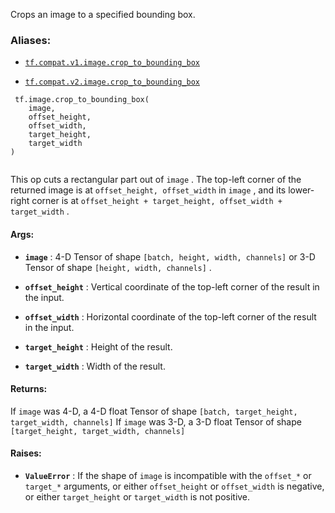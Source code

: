 Crops an image to a specified bounding box.



### Aliases:

- [ `tf.compat.v1.image.crop_to_bounding_box` ](/api_docs/python/tf/image/crop_to_bounding_box)

- [ `tf.compat.v2.image.crop_to_bounding_box` ](/api_docs/python/tf/image/crop_to_bounding_box)



```
 tf.image.crop_to_bounding_box(
    image,
    offset_height,
    offset_width,
    target_height,
    target_width
)
 
```

This op cuts a rectangular part out of  `image` . The top-left corner of the
returned image is at  `offset_height, offset_width`  in  `image` , and its
lower-right corner is at
 `offset_height + target_height, offset_width + target_width` .



#### Args:

- **`image`** : 4-D Tensor of shape  `[batch, height, width, channels]`  or 3-D Tensor
of shape  `[height, width, channels]` .

- **`offset_height`** : Vertical coordinate of the top-left corner of the result in
the input.

- **`offset_width`** : Horizontal coordinate of the top-left corner of the result in
the input.

- **`target_height`** : Height of the result.

- **`target_width`** : Width of the result.



#### Returns:
If  `image`  was 4-D, a 4-D float Tensor of shape
 `[batch, target_height, target_width, channels]` 
If  `image`  was 3-D, a 3-D float Tensor of shape
 `[target_height, target_width, channels]` 



#### Raises:

- **`ValueError`** : If the shape of  `image`  is incompatible with the  `offset_*`  or
 `target_*`  arguments, or either  `offset_height`  or  `offset_width`  is
negative, or either  `target_height`  or  `target_width`  is not positive.

